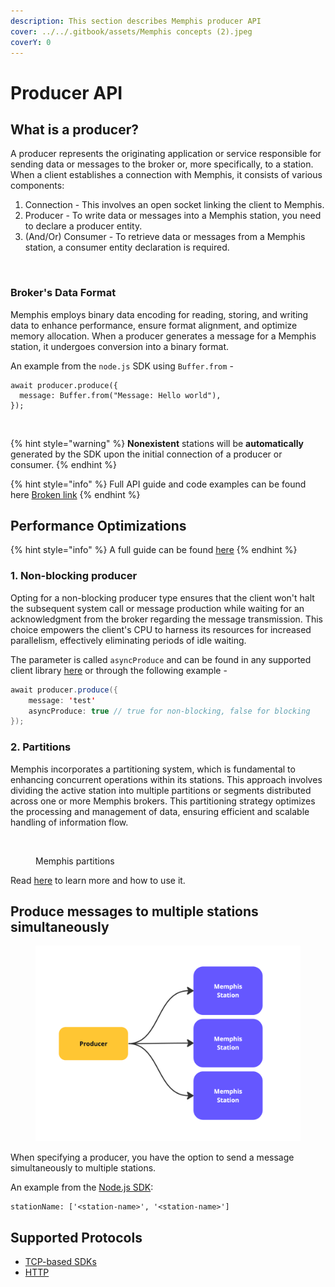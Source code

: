 ```yaml
---
description: This section describes Memphis producer API
cover: ../../.gitbook/assets/Memphis concepts (2).jpeg
coverY: 0
---
```


# Producer API

## What is a producer?

A producer represents the originating application or service responsible for sending data or messages to the broker or, more specifically, to a station. When a client establishes a connection with Memphis, it consists of various components:

1. Connection - This involves an open socket linking the client to Memphis.
2. Producer - To write data or messages into a Memphis station, you need to declare a producer entity.
3. (And/Or) Consumer - To retrieve data or messages from a Memphis station, a consumer entity declaration is required.

<figure><img src="../../.gitbook/assets/Producer.jpeg" alt=""><figcaption></figcaption></figure>

### Broker's Data Format

Memphis employs binary data encoding for reading, storing, and writing data to enhance performance, ensure format alignment, and optimize memory allocation. When a producer generates a message for a Memphis station, it undergoes conversion into a binary format.

An example from the `node.js` SDK using `Buffer.from` -

```
await producer.produce({
  message: Buffer.from("Message: Hello world"),
});
```

<figure><img src="../../.gitbook/assets/produce 1.jpeg" alt=""><figcaption></figcaption></figure>

{% hint style="warning" %}
**Nonexistent** stations will be **automatically** generated by the SDK upon the initial connection of a producer or consumer.
{% endhint %}

{% hint style="info" %}
Full API guide and code examples can be found here [Broken link](broken-reference "mention")
{% endhint %}

## Performance Optimizations

{% hint style="info" %}
A full guide can be found [here](../../memphis-broker/best-practices/producer-optimization.md)
{% endhint %}

### 1. Non-blocking producer

Opting for a non-blocking producer type ensures that the client won't halt the subsequent system call or message production while waiting for an acknowledgment from the broker regarding the message transmission. This choice empowers the client's CPU to harness its resources for increased parallelism, effectively eliminating periods of idle waiting.

The parameter is called `asyncProduce` and can be found in any supported client library [here](broken-reference) or through the following example -&#x20;

```java
await producer.produce({
    message: 'test'
    asyncProduce: true // true for non-blocking, false for blocking
});
```

### 2. Partitions

Memphis incorporates a partitioning system, which is fundamental to enhancing concurrent operations within its stations. This approach involves dividing the active station into multiple partitions or segments distributed across one or more Memphis brokers. This partitioning strategy optimizes the processing and management of data, ensuring efficient and scalable handling of information flow.

<figure><img src="../../.gitbook/assets/partitions 1.jpeg" alt=""><figcaption><p>Memphis partitions</p></figcaption></figure>

Read [here](station.md#partitions) to learn more and how to use it.

## Produce messages to multiple stations simultaneously&#x20;

<figure><img src="../../.gitbook/assets/image (15).png" alt="" width="563"><figcaption></figcaption></figure>

When specifying a producer, you have the option to send a message simultaneously to multiple stations.

An example from the [Node.js SDK](https://github.com/memphisdev/memphis.js#produce-to-multiple-stations):

```
stationName: ['<station-name>', '<station-name>']
```

## Supported Protocols

* [TCP-based SDKs](broken-reference)
* [HTTP](https://github.com/memphisdev/memphis-http-proxy)

